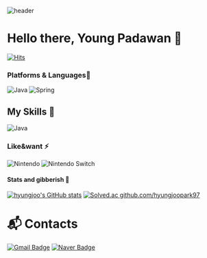 ![header](https://capsule-render.vercel.app/api?type=Venom&color=DC143C&height=300&section=header&text=Hello%20there!%&fontSize=40&animation=twinkling)
# Hello there, Young Padawan 🧙

[![Hits](https://hits.seeyoufarm.com/api/count/incr/badge.svg?url=https%3A%2F%2Fgithub.com%2Fhyungjoopark97&count_bg=%23141CC2&title_bg=%2346D3B4&icon=aiqfome.svg&icon_color=%230B0909&title=howdy&edge_flat=false)](https://hits.seeyoufarm.com)

### Platforms & Languages🌱
![Java](https://img.shields.io/badge/Java-007396.svg?&style=for-the-badge&logo=Java&logoColor=white)
![Spring](https://img.shields.io/badge/Spring-6DB33F.svg?&style=for-the-badge&logo=Spring&logoColor=white)
## My Skills 🌱
![Java](https://img.shields.io/badge/Java-007396.svg?&style=for-the-badge&logo=Java&logoColor=black)
### Like&want ⚡
![Nintendo](https://img.shields.io/badge/nintendo-E60012.svg?&style=for-the-badge&logo=nintendo&logoColor=B22222)
![Nintendo Switch](https://img.shields.io/badge/nintendoswitch-E60012.svg?&style=for-the-badge&logo=nintendoswitch&logoColor=B22222)

#### Stats and gibberish 🎃
[![hyungjoo's GitHub stats](https://github-readme-stats.vercel.app/api?username=hyungjoopark97)](https://github.com/hyungjoopark97/github-readme-stats)
[![Solved.ac
github.com/hyungjoopark97](http://mazassumnida.wtf/api/v2/generate_badge?boj={handle})](https://solved.ac/{handle})

# :mailbox_with_mail: Contacts
[![Gmail Badge](https://img.shields.io/badge/Gmail-d14836?style=flat-square&logo=Gmail&logoColor=blue&link=mailto:ben970205@gmail.com)](mailto:ben970205@gmail.com)
[![Naver Badge](https://img.shields.io/badge/Naver-03C75A?style=flat-square&logo=Naver&logoColor=white&link=mailto:ben8817@naver.com)](mailto:ben8817@naver.com)


<!--
**hyungjoopark97/hyungjoopark97** is a ✨ _special_ ✨ repository because its `README.md` (this file) appears on your GitHub profile.

Here are some ideas to get you started:

- 🔭 I’m currently working on ...
- 🌱 I’m currently learning ...
- 👯 I’m looking to collaborate on ...
- 🤔 I’m looking for help with ...
- 💬 Ask me about ...
- 📫 How to reach me: ...
- 😄 Pronouns: ...
- ⚡ Fun fact: ...
-->

